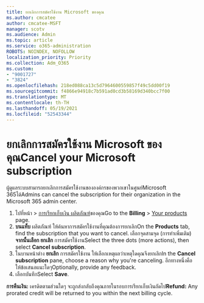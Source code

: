 ```yaml
---
title: ยกเลิกการสมัครใช้งาน Microsoft ของคุณ
ms.author: cmcatee
author: cmcatee-MSFT
manager: scotv
ms.audience: Admin
ms.topic: article
ms.service: o365-administration
ROBOTS: NOINDEX, NOFOLLOW
localization_priority: Priority
ms.collection: Adm_O365
ms.custom:
- "9001727"
- "3824"
ms.openlocfilehash: 218ed088ca13c5d7964600559857f49c5dd00f19
ms.sourcegitcommit: f4866e94918c7b591ad0cd3b58169d340bcc7f00
ms.translationtype: MT
ms.contentlocale: th-TH
ms.lasthandoff: 05/19/2021
ms.locfileid: "52543344"
---
```

# <a name="cancel-your-microsoft-subscription"></a><span data-ttu-id="69036-102">ยกเลิกการสมัครใช้งาน Microsoft ของคุณ</span><span class="sxs-lookup"><span data-stu-id="69036-102">Cancel your Microsoft subscription</span></span>

<span data-ttu-id="69036-103">ผู้ดูแลระบบสามารถยกเลิกการสมัครใช้งานขององค์กรของพวกเขาในศูนย์Microsoft 365ได้</span><span class="sxs-lookup"><span data-stu-id="69036-103">Admins can cancel the subscription for their organization in the Microsoft 365 admin center.</span></span>

1. <span data-ttu-id="69036-104">ไปที่หน้า \> [การเรียกเก็บเงิน ผลิตภัณฑ์](https://go.microsoft.com/fwlink/p/?linkid=842054)ของคุณ</span><span class="sxs-lookup"><span data-stu-id="69036-104">Go to the **Billing** \> [Your products](https://go.microsoft.com/fwlink/p/?linkid=842054) page.</span></span>
2. <span data-ttu-id="69036-105">**บนแท็บ** ผลิตภัณฑ์ ให้ค้นหาการสมัครใช้งานที่คุณต้องการยกเลิก</span><span class="sxs-lookup"><span data-stu-id="69036-105">On the **Products** tab, find the subscription that you want to cancel.</span></span> <span data-ttu-id="69036-106">เลือกจุดสามจุด (การทําเพิ่มเติม) **จากนั้นเลือก ยกเลิก** การสมัครใช้งาน</span><span class="sxs-lookup"><span data-stu-id="69036-106">Select the three dots (more actions), then select **Cancel subscription**.</span></span>
3. <span data-ttu-id="69036-107">ในบานหน้าต่าง **ยกเลิก** การสมัครใช้งาน ให้เลือกเหตุผลว่าเหตุใดคุณจึงยกเลิก</span><span class="sxs-lookup"><span data-stu-id="69036-107">In the **Cancel subscription** pane, choose a reason why you're canceling.</span></span> <span data-ttu-id="69036-108">อีกทางหนึ่งคือ ให้ข้อเสนอแนะใดๆ</span><span class="sxs-lookup"><span data-stu-id="69036-108">Optionally, provide any feedback.</span></span>
4. <span data-ttu-id="69036-109">เลือกบันทึก</span><span class="sxs-lookup"><span data-stu-id="69036-109">Select **Save**.</span></span>

<span data-ttu-id="69036-110">**การคืนเงิน:** เครดิตตามส่วนใดๆ จะถูกส่งกลับถึงคุณภายในรอบการเรียกเก็บเงินถัดไป</span><span class="sxs-lookup"><span data-stu-id="69036-110">**Refund:** Any prorated credit will be returned to you within the next billing cycle.</span></span>